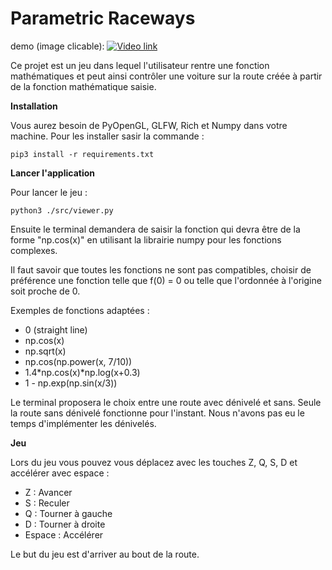 # Parametric Raceways
demo (image clicable):
[![Video link](https://img.youtube.com/vi/sotObIvhX3Q/0.jpg)](https://www.youtube.com/watch?v=sotObIvhX3Q)


Ce projet est un jeu dans lequel l'utilisateur rentre une fonction mathématiques et peut ainsi contrôler une voiture sur la route créée à partir de la fonction mathématique saisie.

**Installation**

Vous aurez besoin de PyOpenGL, GLFW, Rich et Numpy dans votre machine. Pour les installer sasir la commande :

```
pip3 install -r requirements.txt

```

**Lancer l'application** 

Pour lancer le jeu :

```
python3 ./src/viewer.py

```

Ensuite le terminal demandera de saisir la fonction qui devra être de la forme "np.cos(x)" en utilisant la librairie numpy pour les fonctions complexes.

Il faut savoir que toutes les fonctions ne sont pas compatibles, choisir de préférence une fonction telle que f(0) = 0 ou telle que l'ordonnée à l'origine soit proche de 0.

Exemples de fonctions adaptées :

- 0 (straight line)
- np.cos(x)
- np.sqrt(x)
- np.cos(np.power(x, 7/10))
- 1.4*np.cos(x)*np.log(x+0.3)
- 1 - np.exp(np.sin(x/3))

Le terminal proposera le choix entre une route avec dénivelé et sans. Seule la route sans dénivelé fonctionne pour l'instant. Nous n'avons pas eu le temps d'implémenter les dénivelés.

**Jeu**

Lors du jeu vous pouvez vous déplacez avec les touches Z, Q, S, D et accélérer avec espace :

- Z : Avancer
- S : Reculer
- Q : Tourner à gauche
- D : Tourner à droite
- Espace : Accélérer

Le but du jeu est d'arriver au bout de la route.
